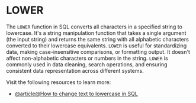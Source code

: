 # LOWER

The `LOWER` function in SQL converts all characters in a specified string to lowercase. It's a string manipulation function that takes a single argument (the input string) and returns the same string with all alphabetic characters converted to their lowercase equivalents. `LOWER` is useful for standardizing data, making case-insensitive comparisons, or formatting output. It doesn't affect non-alphabetic characters or numbers in the string. `LOWER` is commonly used in data cleaning, search operations, and ensuring consistent data representation across different systems.

Visit the following resources to learn more:

- [@article@How to change text to lowercase in SQL](https://learnsql.com/cookbook/how-to-change-text-to-lowercase-in-sql/)